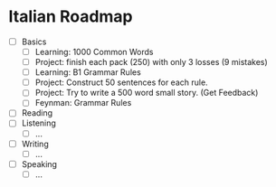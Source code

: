 # Italian Roadmap

- [ ] Basics
  - [ ] Learning: 1000 Common Words
  - [ ] Project: finish each pack (250) with only 3 losses (9 mistakes)
  - [ ] Learning: B1 Grammar Rules
  - [ ] Project: Construct 50 sentences for each rule.
  - [ ] Project: Try to write a 500 word small story. (Get Feedback)
  - [ ] Feynman: Grammar Rules
- [ ] Reading
- [ ] Listening
  - [ ] ...
- [ ] Writing
  - [ ] ...
- [ ] Speaking
  - [ ] ...
